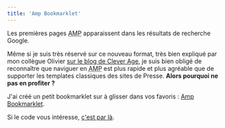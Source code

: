 ```yaml
---
title: 'Amp Bookmarklet'
---
```


Les premières pages <abbr title="Accelerated Mobile Pages">AMP</abbr>
apparaissent dans les résultats de recherche Google.

Même si je suis très réservé sur ce nouveau format, très bien expliqué par mon
collègue Olivier
[sur le blog de Clever Age](https://blog.clever-age.com/fr/2016/02/08/amp-project-booste-le-chargement-des-pages-web/ '"AMP Project booste le chargement des pages web", Oliver Keul'),
je suis bien obligé de reconnaître que naviguer en
<abbr title="Accelerated Mobile Pages">AMP</abbr> est plus rapide et plus
agréable que de supporter les <span lang="en">templates</span> classiques des
sites de Presse. **Alors pourquoi ne pas en profiter ?**

J'ai créé un petit <span lang="en">bookmarklet</span> sur à glisser dans vos
favoris :
<a href="javascript:void function(){var e=document.querySelector('link[rel=%22amphtml%22]');e%26%26(location.href=e.href)}();">Amp
Bookmarklet</a>.

Si le code vous intéresse,
[c'est par là](https://gist.github.com/borisschapira/f240f1db4490e5902af0 '"AMP Bookmarket : go to the AMP version of the current page.", on Gist').
